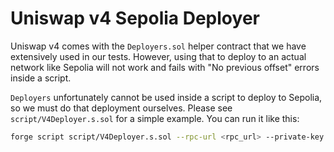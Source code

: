 # Uniswap v4 Sepolia Deployer

Uniswap v4 comes with the `Deployers.sol` helper contract that we have extensively used in our tests. However, using that to deploy to an actual network like Sepolia will not work and fails with "No previous offset" errors inside a script.

`Deployers` unfortunately cannot be used inside a script to deploy to Sepolia, so we must do that deployment ourselves. Please see `script/V4Deployer.s.sol` for a simple example. You can run it like this:

```sh
forge script script/V4Deployer.s.sol --rpc-url <rpc_url> --private-key <private_key> --broadcast
```
